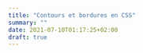 ```yaml
---
title: "Contours et bordures en CSS"
summary: ""
date: 2021-07-10T01:17:25+02:00
draft: true
---
```

